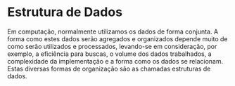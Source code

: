 # Estrutura de Dados
Em computação, normalmente utilizamos os dados de forma conjunta. 
A forma como estes dados serão agregados e organizados depende muito de como serão utilizados e processados, levando-se em consideração, por exemplo, a eficiência para buscas, o volume dos dados trabalhados, a complexidade da implementação e a forma como os dados se relacionam. Estas diversas formas de organização são as chamadas estruturas de dados.
